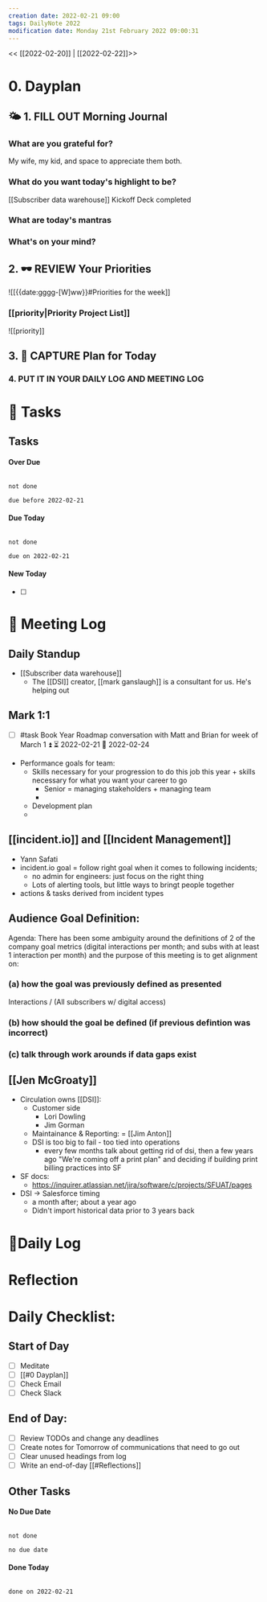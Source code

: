 ```yaml
---
creation date: 2022-02-21 09:00
tags: DailyNote 2022
modification date: Monday 21st February 2022 09:00:31
---
```


<< [[2022-02-20]] | [[2022-02-22]]>>

# 0. Dayplan
## 🌤 1. **FILL OUT** Morning Journal
### What are you grateful for?
My wife, my kid, and space to appreciate them both.
### What do you want today's highlight to be?
[[Subscriber data warehouse]] Kickoff Deck completed
### What are today's mantras
### What's on your mind?
## 2. 🕶 **REVIEW** Your Priorities
![[{{date:gggg-[W]ww}}#Priorities for the week]]
### [[priority|Priority Project List]] 
![[priority]]
## 3. 📆 **CAPTURE** Plan for Today
### 4. PUT IT IN YOUR DAILY LOG AND MEETING LOG
# 📝 Tasks
## Tasks
#### Over Due

```tasks

not done

due before 2022-02-21

```
#### Due Today

```tasks

not done

due on 2022-02-21

```
#### New Today
- [ ]
# 📰 Meeting Log
## Daily Standup
- [[Subscriber data warehouse]]
	- The [[DSI]] creator, [[mark ganslaugh]] is a consultant for us. He's helping out
## Mark 1:1
- [ ] #task Book Year Roadmap conversation with Matt and Brian for week of March 1 ⏫ ⏳ 2022-02-21 📅 2022-02-24
- Performance goals for team:
	- Skills necessary for your progression to do this job this year + skills necessary for what you want your career to go
		- Senior = managing stakeholders + managing team
		-
	- Development plan
	-
## [[incident.io]] and [[Incident Management]]
- Yann Safati
- incident.io goal = follow right goal when it comes to following incidents;
	- no admin for engineers: just focus on the right thing
	- Lots of alerting tools, but little ways to bringt people together
- actions & tasks derived from incident types
## Audience Goal Definition:
Agenda:
There has been some ambiguity around the definitions of 2 of the company goal metrics (digital interactions per month; and subs with at least 1 interaction per month) and the purpose of this meeting is to get alignment on:
### (a) how the goal was previously defined as presented 
Interactions / (All subscribers w/ digital access)
### (b) how should the goal be defined (if previous defintion was incorrect)
### (c) talk through work arounds if data gaps exist
## [[Jen McGroaty]]
- Circulation owns [[DSI]]:
	- Customer side
		- Lori Dowling
		- Jim Gorman
	- Maintainance & Reporting: = [[Jim Anton]]
	- DSI is too big to fail - too tied into operations
		- every few months talk about getting rid of dsi, then a few years ago "We're coming off a print plan" and deciding if building print billing practices into SF
- SF docs:
	- https://inquirer.atlassian.net/jira/software/c/projects/SFUAT/pages
- DSI -> Salesforce timing
	- a month after; about a year ago
	- Didn't import historical data prior to 3 years back
# 📓Daily Log
# Reflection
# Daily Checklist:
## Start of Day
- [ ] Meditate
- [ ] [[#0 Dayplan]]
- [ ] Check Email
- [ ] Check Slack
## End of Day:
- [ ] Review TODOs and change any deadlines
- [ ] Create notes for Tomorrow of communications that need to go out
- [ ] Clear unused headings from log
- [ ] Write an end-of-day [[#Reflections]]
## Other Tasks
#### No Due Date

```tasks

not done

no due date

```
#### Done Today

```tasks

done on 2022-02-21

```